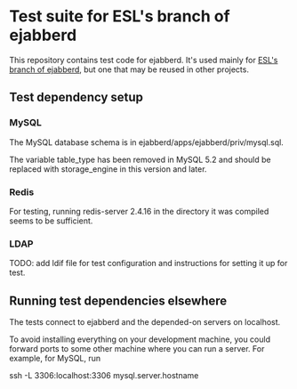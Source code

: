 Test suite for ESL's branch of ejabberd
=======================================

This repository contains test code for ejabberd.
It's used mainly for [ESL's branch of ejabberd](https://github.com/esl/ejabberd),
but one that may be reused in other projects.

Test dependency setup
---------------------

### MySQL

The MySQL database schema is in ejabberd/apps/ejabberd/priv/mysql.sql.

The variable table_type has been removed in MySQL 5.2 and should be replaced
with storage_engine in this version and later.

### Redis

For testing, running redis-server 2.4.16 in the directory it was compiled
seems to be sufficient.

### LDAP

TODO: add ldif file for test configuration and instructions for setting it up
for test.

Running test dependencies elsewhere
-----------------------------------

The tests connect to ejabberd and the depended-on servers on localhost.

To avoid installing everything on your development machine, you could forward
ports to some other machine where you can run a server. For example, for MySQL,
run

  ssh -L 3306:localhost:3306 mysql.server.hostname